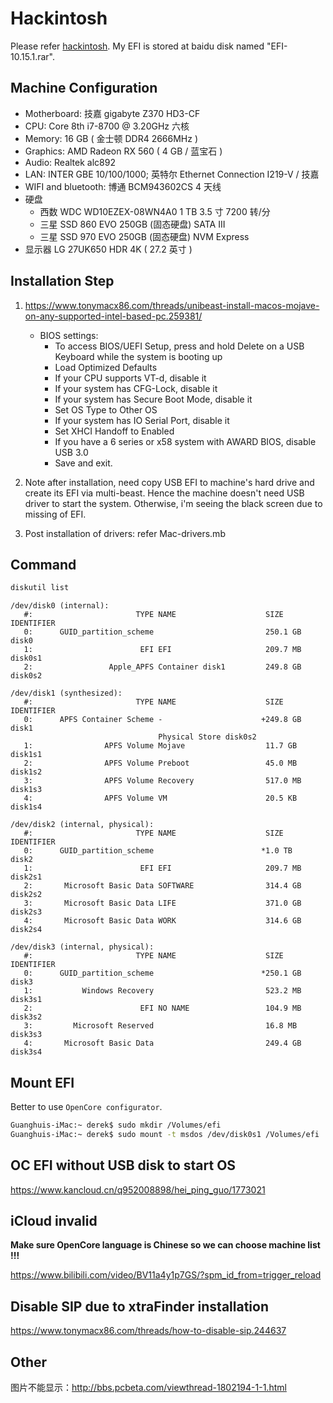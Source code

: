 # Hackintosh

Please refer [hackintosh](hackintosh.md). My EFI is stored at baidu disk named "EFI-10.15.1.rar".

## Machine Configuration

- Motherboard: 技嘉 gigabyte Z370 HD3-CF
- CPU: Core  8th i7-8700 @ 3.20GHz 六核
- Memory: 16 GB ( 金士顿 DDR4 2666MHz )
- Graphics: AMD Radeon RX 560 ( 4 GB / 蓝宝石 )
- Audio: Realtek alc892
- LAN: INTER GBE 10/100/1000; 英特尔 Ethernet Connection  I219-V / 技嘉
- WIFI and bluetooth: 博通 BCM943602CS 4 天线	
- 硬盘
  - 西数 WDC WD10EZEX-08WN4A0 1 TB 3.5 寸 7200 转/分
  - 三星 SSD 860 EVO 250GB (固态硬盘) SATA III
  - 三星 SSD 970 EVO 250GB (固态硬盘) NVM Express
- 显示器	LG 27UK650 HDR 4K ( 27.2 英寸 )

## Installation Step

1. <https://www.tonymacx86.com/threads/unibeast-install-macos-mojave-on-any-supported-intel-based-pc.259381/>

   - BIOS settings:
     - To access BIOS/UEFI Setup, press and hold Delete on a USB Keyboard while the system is booting up
     - Load Optimized Defaults
     - If your CPU supports VT-d, disable it
     - If your system has CFG-Lock, disable it
     - If your system has Secure Boot Mode, disable it
     - Set OS Type to Other OS
     - If your system has IO Serial Port, disable it
     - Set XHCI Handoff to Enabled
     - If you have a 6 series or x58 system with AWARD BIOS, disable USB 3.0
     - Save and exit.

1. Note after installation, need copy USB EFI to machine's hard drive and create its EFI via multi-beast. Hence the machine doesn't need USB driver to start the system. Otherwise, i'm seeing the black screen due to missing of EFI.
1. Post installation of drivers: refer Mac-drivers.mb

## Command

```bash
diskutil list
```

```
/dev/disk0 (internal):
   #:                       TYPE NAME                    SIZE       IDENTIFIER
   0:      GUID_partition_scheme                         250.1 GB   disk0
   1:                        EFI EFI                     209.7 MB   disk0s1
   2:                 Apple_APFS Container disk1         249.8 GB   disk0s2

/dev/disk1 (synthesized):
   #:                       TYPE NAME                    SIZE       IDENTIFIER
   0:      APFS Container Scheme -                      +249.8 GB   disk1
                                 Physical Store disk0s2
   1:                APFS Volume Mojave                  11.7 GB    disk1s1
   2:                APFS Volume Preboot                 45.0 MB    disk1s2
   3:                APFS Volume Recovery                517.0 MB   disk1s3
   4:                APFS Volume VM                      20.5 KB    disk1s4

/dev/disk2 (internal, physical):
   #:                       TYPE NAME                    SIZE       IDENTIFIER
   0:      GUID_partition_scheme                        *1.0 TB     disk2
   1:                        EFI EFI                     209.7 MB   disk2s1
   2:       Microsoft Basic Data SOFTWARE                314.4 GB   disk2s2
   3:       Microsoft Basic Data LIFE                    371.0 GB   disk2s3
   4:       Microsoft Basic Data WORK                    314.6 GB   disk2s4

/dev/disk3 (internal, physical):
   #:                       TYPE NAME                    SIZE       IDENTIFIER
   0:      GUID_partition_scheme                        *250.1 GB   disk3
   1:           Windows Recovery                         523.2 MB   disk3s1
   2:                        EFI NO NAME                 104.9 MB   disk3s2
   3:         Microsoft Reserved                         16.8 MB    disk3s3
   4:       Microsoft Basic Data                         249.4 GB   disk3s4
```

## Mount EFI

Better to use `OpenCore configurator`.

```bash
Guanghuis-iMac:~ derek$ sudo mkdir /Volumes/efi
Guanghuis-iMac:~ derek$ sudo mount -t msdos /dev/disk0s1 /Volumes/efi
```

## OC EFI without USB disk to start OS

https://www.kancloud.cn/q952008898/hei_ping_guo/1773021

## iCloud invalid

**Make sure OpenCore language is Chinese so we can choose machine list !!!**

https://www.bilibili.com/video/BV11a4y1p7GS/?spm_id_from=trigger_reload

## Disable SIP due to xtraFinder installation

<https://www.tonymacx86.com/threads/how-to-disable-sip.244637>

## Other

图片不能显示：<http://bbs.pcbeta.com/viewthread-1802194-1-1.html>
